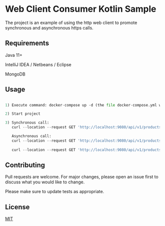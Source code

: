 # Web Client Consumer Kotlin Sample

The project is an example of using the http web client to promote synchronous and asynchronous https calls.

## Requirements

Java 11+

IntelliJ IDEA / Netbeans / Eclipse

MongoDB

## Usage

```python

1) Execute command: docker-compose up -d (the file docker-compose.yml will be executed).

2) Start project

3) Synchronous call:
   curl --location --request GET 'http://localhost:9080/api/v1/products/1/images/sync'

   Asynchronous call:
   curl --location --request GET 'http://localhost:9080/api/v1/products/1/images/async'
   
   curl --location --request GET 'http://localhost:9080/api/v1/products/1/images/async/coroutines'
```

## Contributing
Pull requests are welcome. For major changes, please open an issue first to discuss what you would like to change.

Please make sure to update tests as appropriate.

## License
[MIT](https://choosealicense.com/licenses/mit/)